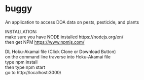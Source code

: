 # buggy
An application to access DOA data on pests, pesticide, and plants  
  
INSTALLATION:  
make sure you have NODE installed https://nodejs.org/en/  
then get NPM https://www.npmjs.com/  
  
DL Hoku-Akamai file (Click Clone or Download Button)   
on the command line traverse into Hoku-Akamai file       
type npm install  
then type npm start  
go to http://localhost:3000/   
